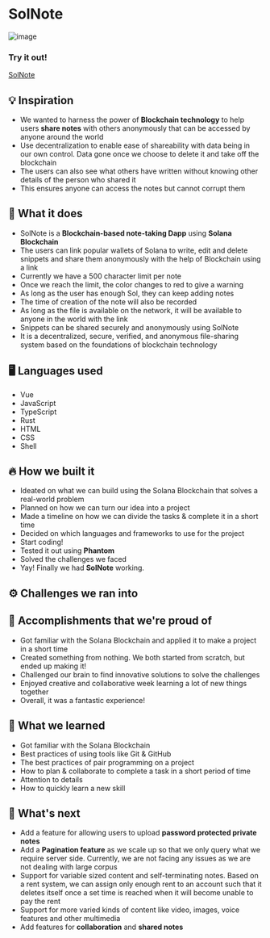 # SolNote
![image](https://user-images.githubusercontent.com/62856848/191882587-90dfed26-77fa-4a4a-87c2-4644d941853b.png)
### Try it out!
[SolNote](https://solnote.netlify.app/#/CLBPq8qTfjQshdanMUiHvU6ynbvSjZaTbUBYrFYLnqNE)

## 💡 Inspiration
- We wanted to harness the power of **Blockchain technology** to help users **share notes** with others anonymously that can be accessed by anyone around the world
- Use decentralization to enable ease of shareability with data being in our own control. Data gone once we choose to delete it and take off the blockchain
- The users can also see what others have written without knowing other details of the person who shared it
- This ensures anyone can access the notes but cannot corrupt them

## 📝 What it does
- SolNote is a **Blockchain-based note-taking Dapp** using **Solana Blockchain**
- The users can link popular wallets of Solana to write, edit and delete snippets and share them anonymously with the help of Blockchain using a link
- Currently we have a 500 character limit per note
- Once we reach the limit, the color changes to red to give a warning
- As long as the user has enough Sol, they can keep adding notes
- The time of creation of the note will also be recorded
- As long as the file is available on the network, it will be available to anyone in the world with the link
- Snippets can be shared securely and anonymously using SolNote
- It is a decentralized, secure, verified, and anonymous file-sharing system based on the foundations of blockchain technology

## 🖥️ Languages used
- Vue
- JavaScript
- TypeScript
- Rust
- HTML
- CSS
- Shell

## 🔥 How we built it
- Ideated on what we can build using the Solana Blockchain that solves a real-world problem
- Planned on how we can turn our idea into a project
- Made a timeline on how we can divide the tasks & complete it in a short time
- Decided on which languages and frameworks to use for the project
- Start coding!
- Tested it out using **Phantom**
- Solved the challenges we faced
- Yay! Finally we had **SolNote** working.

## ⚙️ Challenges we ran into

## 🏅 Accomplishments that we're proud of
- Got familiar with the Solana Blockchain and applied it to make a project in a short time
- Created something from nothing. We both started from scratch, but ended up making it!
- Challenged our brain to find innovative solutions to solve the challenges
- Enjoyed creative and collaborative week learning a lot of new things together
- Overall, it was a fantastic experience!

## 📖 What we learned
- Got familiar with the Solana Blockchain
- Best practices of using tools like Git & GitHub
- The best practices of pair programming on a project
- How to plan & collaborate to complete a task in a short period of time
- Attention to details
- How to quickly learn a new skill

## 📌 What's next
- Add a feature for allowing users to upload **password protected private notes**
- Add a **Pagination feature** as we scale up so that we only query what we require server side. Currently, we are not facing any issues as we are not dealing with large corpus
- Support for variable sized content and self-terminating notes. Based on a rent system, we can assign only enough rent to an account such that it deletes itself once a set time is reached when it will become unable to pay the rent
- Support for more varied kinds of content like video, images, voice features and other multimedia
- Add features for **collaboration** and **shared notes**
